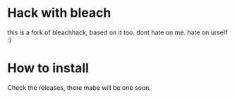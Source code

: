 # Hack with bleach
this is a fork of bleachhack, based on it too.
dont hate on me. hate on urself :)
# How to install
Check the releases, there mabe will be one soon.
